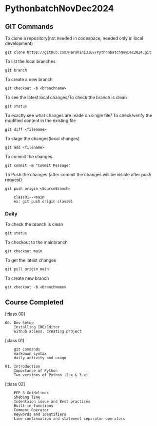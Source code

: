 # PythonbatchNovDec2024


## GIT Commands

To clone a repository(not needed in codespace, needed only in local development)

    git clone https://github.com/Harshini3108/PythonbatchNovDec2024.git

To list the local branches

    git branch

To create a new branch

    git checkout -b <branchname>

To see the latest local changes/To check the branch is clean

    git status

To exactly see what changes are made on single file/ To check/verify the modified content in the existing file

    git diff <filename>

To stage the changes(local changes)

    git add <filename>

To commit the changes

    git commit -m "Commit Message"

To Push the changes (after commit the changes will be visible after push request)

    git push origin <SourceBranch>

        class01-->main
        ex: git push origin class01

### Daily

To check the branch is clean

    git status

To checkout to the mainbranch

    git checkout main

To get the latest changes

    git pull origin main

To create new branch

    git checkout -b <BranchName>

## Course Completed

[class 00]

    00. Dev Setup
        Installing IDE/Editor
        Github access, creating project

[class 01]

        git Commands
        markdown syntax
        daily activity and usage

    01. Introduction
        Importance of Python
        Two versions of Python (2.x & 3.x)

[class 02]

        PEP 8 Guidelines
        Shebang line
        Indentaion issue and Best practices
        Built-in functions
        Comment Operator
        Keywords and Identifiers
        Line continuation and statement separator operators
